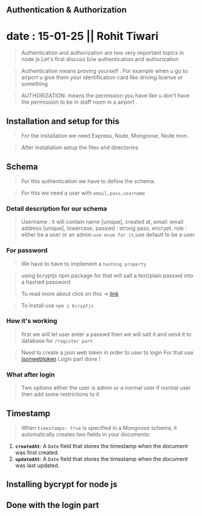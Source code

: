 ## Authentication & Authorization

# date : 15-01-25 || Rohit Tiwari

> Authentication and authorization are two very important topics in node js
> Let's first discuss b/w authentication and authorization

> Authentication means proving yourself . For example when u go to airport u give them your identification card like driving license or something
> 

> AUTHORIZATION: means the permission you have like u don't have the permission to be in staff room in a airport .


## Installation and setup for this

> For the installation we need Express, Node, Mongoose, Node mon.

> After installation setup the files and directories.

## Schema 
> For this authentication we have to define the schema.
 
>For this we need a user with  `email,pass,username`

### Detail description for our schema

>Username : it will contain name [unique], created at, 
>email: email address [unique], lowercase,
>passwd : strong pass, encrypt.
>role : either be a user or an  admin `use enum for it`,use default to be a user.

### For password
> We have to have to implement a  `hashing property`

> using bcryptjs npm package for that will salt a text/plain passwd into a hashed password

> To read more about click on this -> [link](https://www.npmjs.com/package/bcrypt)

 
> To install use `npm i bcryptjs`  

### How it's working

> first we will let user enter a passwd then we will salt it and send it to database for `/register part`

> Need to create a json web token in order to user to login 
> For that use [jsonwebtoken](https://npmjs.com/package/jsonwebtoken)
> Login part done !

### What after login

> Two options either the user is admin or a normal user if normal user then add some restrictions to it 



## Timestamp

>When `timestamps: true` is specified in a Mongoose schema, it automatically creates two fields in your documents:

1. **`createdAt`**: A `Date` field that stores the timestamp when the document was first created.
2. **`updatedAt`**: A `Date` field that stores the timestamp when the document was last updated.

## Installing bycrypt for node js

## Done with the login part
